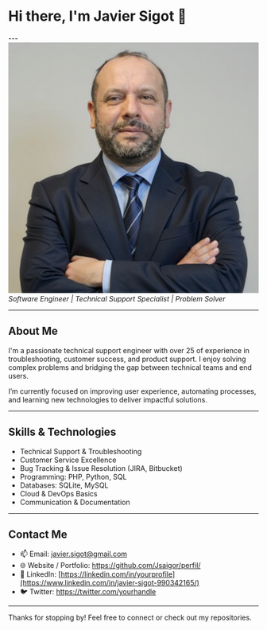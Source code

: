 # Hi there, I'm Javier Sigot 👋

--- ![Profile Photo](./profile-photo.jpg)  
*Software Engineer | Technical Support Specialist | Problem Solver*

---

## About Me

I'm a passionate technical support engineer with over 25 of experience in troubleshooting, customer success, and product support. I enjoy solving complex problems and bridging the gap between technical teams and end users.

I’m currently focused on improving user experience, automating processes, and learning new technologies to deliver impactful solutions.

---

## Skills & Technologies

- Technical Support & Troubleshooting  
- Customer Service Excellence  
- Bug Tracking & Issue Resolution (JIRA, Bitbucket)  
- Programming: PHP, Python, SQL  
- Databases: SQLite, MySQL  
- Cloud & DevOps Basics  
- Communication & Documentation  

---

## Contact Me

- 📫 Email: javier.sigot@gmail.com  
- 🌐 Website / Portfolio: https://github.com/Jsaigor/perfil/  
- 🔗 LinkedIn: [https://linkedin.com/in/yourprofile](https://www.linkedin.com/in/javier-sigot-990342165/)  
- 🐦 Twitter: https://twitter.com/yourhandle  

---

Thanks for stopping by! Feel free to connect or check out my repositories.

